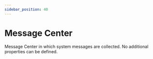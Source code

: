 ```yaml
---
sidebar_position: 40
---
```


# Message Center

Message Center in which system messages are collected. No additional properties can be defined.
